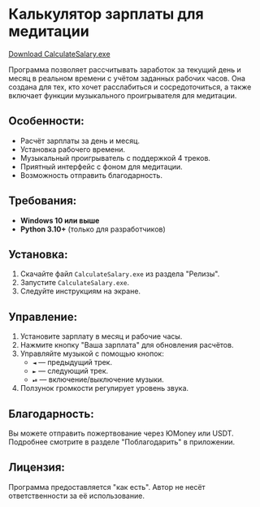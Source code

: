 # Калькулятор зарплаты для медитации
[Download CalculateSalary.exe](https://github.com/kipvent/CalculateSalary/releases/latest)

Программа позволяет рассчитывать заработок за текущий день и месяц в реальном времени с учётом заданных рабочих часов. Она создана для тех, кто хочет расслабиться и сосредоточиться, а также включает функции музыкального проигрывателя для медитации.

## Особенности:
- Расчёт зарплаты за день и месяц.
- Установка рабочего времени.
- Музыкальный проигрыватель с поддержкой 4 треков.
- Приятный интерфейс с фоном для медитации.
- Возможность отправить благодарность.

## Требования:
- **Windows 10 или выше**
- **Python 3.10+** (только для разработчиков)

## Установка:
1. Скачайте файл `CalculateSalary.exe` из раздела "Релизы".
2. Запустите `CalculateSalary.exe`.
3. Следуйте инструкциям на экране.

## Управление:
1. Установите зарплату в месяц и рабочие часы.
2. Нажмите кнопку "Ваша зарплата" для обновления расчётов.
3. Управляйте музыкой с помощью кнопок:
   - `◄` — предыдущий трек.
   - `►` — следующий трек.
   - `⏯` — включение/выключение музыки.
4. Ползунок громкости регулирует уровень звука.

## Благодарность:
Вы можете отправить пожертвование через ЮMoney или USDT. Подробнее смотрите в разделе "Поблагодарить" в приложении.

## Лицензия:
Программа предоставляется "как есть". Автор не несёт ответственности за её использование.

